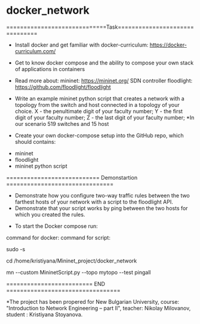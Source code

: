 # docker_network

=============================Task===============================

- Install docker and get familiar with docker-curriculum: https://docker-curriculum.com/
- Get to know docker compose and the ability to compose your own stack of applications in containers 
- Read more about:
	mininet: https://mininet.org/
        SDN controller floodlight: https://github.com/floodlight/floodlight

- Write an example mininet python script that creates a network with a topology from <XYZ> the switch and <YX> host connected in a topology of your choice.
X - the penultimate digit of your faculty number;
Y - the first digit of your faculty number;
Z - the last digit of your faculty number;
*In our scenario 519 switches and 15 host 

- Create your own docker-compose setup into the GitHub repo, which should contains: 
+ mininet
+ floodlight
+ mininet python script

=========================== Demonstartion ===============================
- Demonstrate how you configure two-way traffic rules between the two farthest hosts of your network with a script to the floodlight API.
- Demonstrate that your script works by ping between the two hosts for which you created the rules.

* To start the Docker compose run: 

command for docker:
command for script: 

sudo -s

cd /home/kristiyana/Mininet_project/docker_network

mn --custom MininetScript.py --topo mytopo --test pingall

========================= END =================================

*The project has been properеd for New Bulgarian University, course: "Introduction to Network Engineering – part II", teacher: Nikolay Milovanov, student : Kristiyana Stoyanova.



